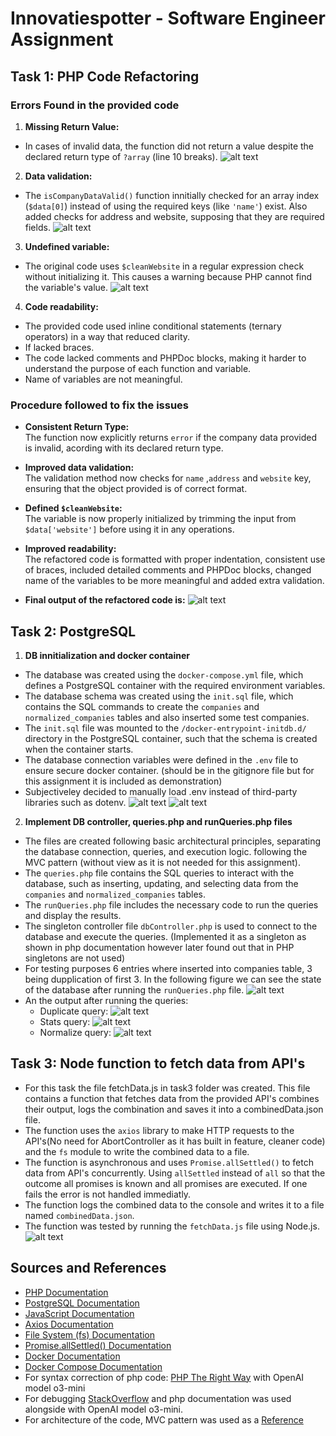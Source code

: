 # Innovatiespotter - Software Engineer Assignment

## Task 1: PHP Code Refactoring

### Errors Found in the provided code
1. **Missing Return Value:**
  - In cases of invalid data, the function did not return a value despite the declared return type of `?array` (line 10 breaks).
  ![alt text](figures/image.png)

2. **Data validation:**
  - The `isCompanyDataValid()` function innitially checked for an array index (`$data[0]`) instead of using the required keys (like `'name'`) exist. Also added checks for address and website, supposing that they are required fields.
  ![alt text](figures/image2.png)

3. **Undefined variable:**
  - The original code uses `$cleanWebsite` in a regular expression check without initializing it. This causes a warning because PHP cannot find the variable's value.
  ![alt text](figures/image3.png)

4. **Code readability:**
  - The provided code used inline conditional statements (ternary operators) in a way that reduced clarity.
  - If lacked braces.
  - The code lacked comments and PHPDoc blocks, making it harder to understand the purpose of each function and variable.
  - Name of variables are not meaningful.

### Procedure followed to fix the issues

- **Consistent Return Type:**  
  The function now explicitly returns `error` if the company data provided is invalid, acording with its declared return type.

- **Improved data validation:**  
  The validation method now checks for `name` ,`address` and `website`  key, ensuring that the object provided is of correct format.

- **Defined `$cleanWebsite`:**  
  The variable is now properly initialized by trimming the input from `$data['website']` before using it in any operations.

- **Improved readability:**  
  The refactored code is formatted with proper indentation, consistent use of braces, included detailed comments and PHPDoc blocks, changed name of the variables to be more meaningful and added extra validation.

- **Final output of the refactored code is:**
    ![alt text](figures/image4.png)

## Task 2: PostgreSQL
1. **DB innitialization and docker container**
  - The database was created using the `docker-compose.yml` file, which defines a PostgreSQL container with the required environment variables.
  - The database schema was created using the `init.sql` file, which contains the SQL commands to create the `companies` and `normalized_companies` tables and also inserted some test companies.
  - The `init.sql` file was mounted to the `/docker-entrypoint-initdb.d/` directory in the PostgreSQL container, such that the schema is created when the container starts.
  - The database connection variables were defined in the `.env` file to ensure secure docker container. (should be in the gitignore file but for this assignment it is included as demonstration)
  - Subjectiveley decided to manually load .env instead of third-party libraries such as dotenv.
  ![alt text](figures/image5.png)
  ![alt text](figures/image6.png)

2. **Implement DB controller, queries.php and runQueries.php files**
  - The files are created following basic architectural principles, separating the database connection, queries, and execution logic. following the MVC pattern (without view as it is not needed for this assignment).
  - The `queries.php` file contains the SQL queries to interact with the database, such as inserting, updating, and selecting data from the `companies` and `normalized_companies` tables.
  - The `runQueries.php` file includes the necessary code to run the queries and display the results.
  - The singleton controller file `dbController.php` is used to connect to the database and execute the queries. (Implemented it as a singleton as shown in php documentation however later found out that in PHP singletons are not used)
  - For testing purposes 6 entries where inserted into companies table, 3 being dupplication of first 3. In the following figure we can see the state of the database after running the `runQueries.php` file.
  ![alt text](figures/image7.png)
  - An the output after running the queries:
    - Duplicate query:
    ![alt text](figures/image8.png)
    - Stats query:
    ![alt text](figures/image9.png)
    - Normalize query:
    ![alt text](figures/image10.png)


## Task 3: Node function to fetch data from API's
  - For this task the file fetchData.js in task3 folder was created. This file contains a function that fetches data from the provided API's combines their output, logs the combination and saves it into a combinedData.json file. 
  - The function uses the `axios` library to make HTTP requests to the API's(No need for AbortController as it has built in feature, cleaner code) and the `fs` module to write the combined data to a file.
  - The function is asynchronous and uses `Promise.allSettled()` to fetch data from API's concurrently. Using `allSettled` instead of `all` so that the outcome 
  all promises is known and all promises are executed. If one fails the error is not handled immediatly.
  - The function logs the combined data to the console and writes it to a file named `combinedData.json`.
  - The function was tested by running the `fetchData.js` file using Node.js.
  ![alt text](figures/image11.png)

## Sources and References
- [PHP Documentation](https://www.php.net/docs.php)
- [PostgreSQL Documentation](https://www.postgresql.org/docs/)
- [JavaScript Documentation](https://developer.mozilla.org/en-US/docs/Web/JavaScript)
- [Axios Documentation](https://axios-http.com/docs/intro)
- [File System (fs) Documentation](https://nodejs.org/api/fs.html)
- [Promise.allSettled() Documentation](https://developer.mozilla.org/en-US/docs/Web/JavaScript/Reference/Global_Objects/Promise/allSettled)
- [Docker Documentation](https://docs.docker.com/)
- [Docker Compose Documentation](https://docs.docker.com/compose/)
- For syntax correction of php code: [PHP The Right Way](https://phptherightway.com/) with OpenAI model o3-mini 
- For debugging [StackOverflow](https://stackoverflow.com/questions/4595964/is-there-a-use-case-for-singletons-with-database-access-in-php) and php documentation was used alongside with OpenAI model o3-mini.
- For architecture of the code, MVC pattern was used as a 
[Reference](https://www.martinfowler.com/architecture/)
